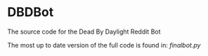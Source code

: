 # DBDBot
The source code for the Dead By Daylight Reddit Bot

The most up to date version of the full code is found in: *finalbot.py*
